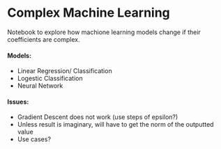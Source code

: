 # Complex Machine Learning

Notebook to explore how machione learning models change if their coefficients are complex.  

#### Models:
* Linear Regression/ Classification
* Logestic Classification
* Neural Network

#### Issues:
* Gradient Descent does not work (use steps of epsilon?)
* Unless result is imaginary, will have to get the norm of the outputted value
* Use cases?